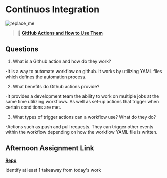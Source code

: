 # Continuos Integration

![replace_me](https://codeworks.blob.core.windows.net/public/assets/img/illustrations/placeholder.svg)

> **📖 [GitHub Actions and How to Use Them](https://codeworksacademy.com/fs-student-guide/resources/wk8-9/05-Github-Actions)**

## Questions

1. What is a Github action and how do they work?

-It is a way to automate workflow on github. It works by utilizing YAML files which defines the automation process.

2. What benefits do Github actions provide?

-It provides a development team the ability to work on multiple jobs at the same time utilizing workflows. As well as set-up actions that trigger when certain conditions are met.

3. What types of trigger actions can a workflow use? What do they do?

-Actions such as push and pull requests. They can trigger other events within the workflow depending on how the workflow YAML file is written.

## Afternoon Assignment Link

**[Repo](none)**

Identify at least 1 takeaway from today's work

